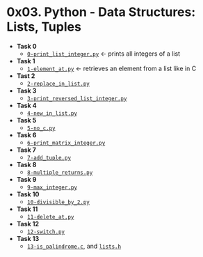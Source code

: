 # 0x03. Python - Data Structures: Lists, Tuples

* **Task 0**
  * [`0-print_list_integer.py`](./0-print_list_integer.py) &larr; prints all integers of a list
* **Task 1**
  * [`1-element_at.py`](./1-element_at.py) &larr; retrieves an element from a list like in C
* **Tast 2**
  * [`2-replace_in_list.py`](./2-replace_in_list.py)
* **Task 3**
  * [`3-print_reversed_list_integer.py`](./3-print_reversed_list_integer.py)
* **Task 4**
  * [`4-new_in_list.py`](./4-new_in_list.py)
* **Task 5**
  * [`5-no_c.py`](./5-no_c.py)
* **Task 6**
  * [`6-print_matrix_integer.py`](./6-print_matrix_integer.py)
* **Task 7**
  * [`7-add_tuple.py`](./7-add_tuple.py)
* **Task 8**
  * [`8-multiple_returns.py`](./8-multiple_returns.py)
* **Task 9**
  * [`9-max_integer.py`](./9-max_integer.py)
* **Task 10**
  * [`10-divisible_by_2.py`](./10-divisible_by_2.py)
* **Task 11**
  * [`11-delete_at.py`](./11-delete_at.py)
* **Task 12**
  * [`12-switch.py`](./12-switch.py)
* **Task 13**
  * [`13-is_palindrome.c`](./13-is_palindrome.c), and [`lists.h`](./lists.h)
  
